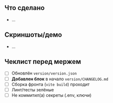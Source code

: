 ## Что сделано
- ...

## Скриншоты/демо
- ...

## Чеклист перед мержем
- [ ] Обновлён `version/version.json`
- [ ] **Добавлен блок** в начало `version/CHANGELOG.md`
- [ ] Сборка фронта (`vite build`) проходит
- [ ] Линт/тесты зелёные
- [ ] Не коммитил(а) секреты (.env, ключи)
